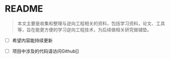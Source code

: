 # README

> 本文主要是收集和整理与逆向工程相关的资料，包括学习资料，论文、工具等，旨在能更方便的学习逆向工程技术，为后续做相关研究做铺垫。

- [ ] 希望内容能持续更新 

- [ ] 项目中涉及的代码请访问Github[]
